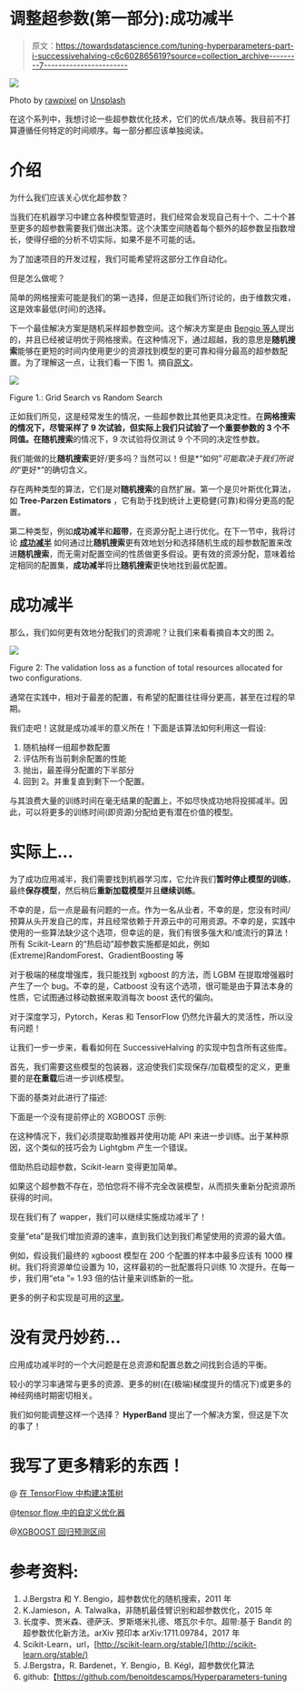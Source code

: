 # 调整超参数(第一部分):成功减半

> 原文：<https://towardsdatascience.com/tuning-hyperparameters-part-i-successivehalving-c6c602865619?source=collection_archive---------7----------------------->

![](img/24b8b8b6ca08da16b532e4f293bc37cf.png)

Photo by [rawpixel](https://unsplash.com/photos/RqzW7zFB6y0?utm_source=unsplash&utm_medium=referral&utm_content=creditCopyText) on [Unsplash](https://unsplash.com/search/photos/half?utm_source=unsplash&utm_medium=referral&utm_content=creditCopyText)

在这个系列中，我想讨论一些超参数优化技术，它们的优点/缺点等。我目前不打算遵循任何特定的时间顺序。每一部分都应该单独阅读。

# 介绍

为什么我们应该关心优化超参数？

当我们在机器学习中建立各种模型管道时，我们经常会发现自己有十个、二十个甚至更多的超参数需要我们做出决策。这个决策空间随着每个额外的超参数呈指数增长，使得仔细的分析不切实际，如果不是不可能的话。

为了加速项目的开发过程，我们可能希望将这部分工作自动化。

但是怎么做呢？

简单的网格搜索可能是我们的第一选择，但是正如我们所讨论的，由于维数灾难，这是效率最低(时间)的选择。

下一个最佳解决方案是随机采样超参数空间。这个解决方案是由 [Bengio 等人](http://www.jmlr.org/papers/volume13/bergstra12a/bergstra12a.pdf)提出的，并且已经被证明优于网格搜索。在这种情况下，通过超越，我的意思是**随机搜索**能够在更短的时间内使用更少的资源找到模型的更可靠和得分最高的超参数配置。为了理解这一点，让我们看一下图 1。摘自[原文](http://www.jmlr.org/papers/volume13/bergstra12a/bergstra12a.pdf)。

![](img/ba817d82f92d8ccee27dfd60ac8b58a1.png)

Figure 1.: Grid Search vs Random Search

正如我们所见，这是经常发生的情况，一些超参数比其他更具决定性。在**网格搜索的情况下，**尽管采样了 9 次试验，但实际上我们只试验了一个重要参数的 3 个不同值。在**随机搜索**的情况下，9 次试验将仅测试 9 个不同的决定性参数。

我们能做的比**随机搜索**更好/更多吗？当然可以！但是*“如何”*可能取决于我们所说的*“更好*”的确切含义。

存在两种类型的算法，它们是对**随机搜索**的自然扩展。第一个是贝叶斯优化算法，如 **Tree-Parzen Estimators** ，它有助于找到统计上更稳健(可靠)和得分更高的配置。

第二种类型，例如**成功减半**和**超带**，在资源分配上进行优化。在下一节中，我将讨论 [**成功减半**](https://arxiv.org/abs/1502.07943) 如何通过比**随机搜索**更有效地划分和选择随机生成的超参数配置来改进**随机搜索**，而无需对配置空间的性质做更多假设。更有效的资源分配，意味着给定相同的配置集，**成功减半**将比**随机搜索**更快地找到最优配置。

# 成功减半

那么，我们如何更有效地分配我们的资源呢？让我们来看看摘自本文的图 2。

![](img/c299edf168bc48ca896042b392178137.png)

Figure 2: The validation loss as a function of total resources allocated for two conﬁgurations.

通常在实践中，相对于最差的配置，有希望的配置往往得分更高，甚至在过程的早期。

我们走吧！这就是成功减半的意义所在！下面是该算法如何利用这一假设:

1.  随机抽样一组超参数配置
2.  评估所有当前剩余配置的性能
3.  抛出，最差得分配置的下半部分
4.  回到 2。并重复直到剩下一个配置。

与其浪费大量的训练时间在毫无结果的配置上，不如尽快成功地将投掷减半。因此，可以将更多的训练时间(即资源)分配给更有潜在价值的模型。

# 实际上…

为了成功应用减半，我们需要找到机器学习库，它允许我们**暂时停止模型的训练**，最终**保存模型**，然后稍后**重新加载模型**并且**继续训练**。

不幸的是，后一点是最有问题的一点。作为一名从业者，不幸的是，您没有时间/预算从头开发自己的库，并且经常依赖于开源云中的可用资源。不幸的是，实践中使用的一些算法缺少这个选项，但幸运的是，我们有很多强大和/或流行的算法！所有 Scikit-Learn 的“热启动”超参数实施都是如此，例如(Extreme)RandomForest、GradientBoosting 等

对于极端的梯度增强库，我只能找到 xgboost 的方法，而 LGBM 在提取增强器时产生了一个 bug。不幸的是，Catboost 没有这个选项，很可能是由于算法本身的性质，它试图通过移动数据来取消每次 boost 迭代的偏向。

对于深度学习，Pytorch，Keras 和 TensorFlow 仍然允许最大的灵活性，所以没有问题！

让我们一步一步来，看看如何在 SuccessiveHalving 的实现中包含所有这些库。

首先，我们需要这些模型的包装器，这迫使我们实现保存/加载模型的定义，更重要的是**在重载**后进一步训练模型。

下面的基类对此进行了描述:

下面是一个没有提前停止的 XGBOOST 示例:

在这种情况下，我们必须提取助推器并使用功能 API 来进一步训练。出于某种原因，这个类似的技巧会为 Lightgbm 产生一个错误。

借助热启动超参数，Scikit-learn 变得更加简单。

如果这个超参数不存在，恐怕您将不得不完全改装模型，从而损失重新分配资源所获得的时间。

现在我们有了 wapper，我们可以继续实施成功减半了！

变量“eta”是我们增加资源的速率，直到我们达到我们希望使用的资源的最大值。

例如，假设我们最终的 xgboost 模型在 200 个配置的样本中最多应该有 1000 棵树。我们将资源单位设置为 10，这样最初的一批配置将只训练 10 次提升。在每一步，我们用“eta ”= 1.93 倍的估计量来训练新的一批。

更多的例子和实现是可用的[这里](https://github.com/benoitdescamps/Hyperparameters-tuning)。

# 没有灵丹妙药…

应用成功减半时的一个大问题是在总资源和配置总数之间找到合适的平衡。

较小的学习率通常与更多的资源、更多的树(在(极端)梯度提升的情况下)或更多的神经网络时期密切相关。

我们如何能调整这样一个选择？ **HyperBand** 提出了一个解决方案，但这是下次的事了！

# 我写了更多精彩的东西！

@ [在 TensorFlow 中构建决策树](https://medium.com/bigdatarepublic/building-a-decision-tree-in-tensorflow-742438cb483e)

@[tensor flow 中的自定义优化器](https://www.kdnuggets.com/2018/01/custom-optimizer-tensorflow.html)

@[XGBOOST 回归预测区间](https://medium.com/bigdatarepublic/regression-prediction-intervals-with-xgboost-428e0a018b)

# 参考资料:

1.  J.Bergstra 和 Y. Bengio，超参数优化的随机搜索，2011 年
2.  K.Jamieson，A. Talwalka，非随机最佳臂识别和超参数优化，2015 年
3.  长度李、贾米森、德萨沃、罗斯塔米扎德、塔瓦尔卡尔。超带:基于 Bandit 的超参数优化新方法。arXiv 预印本 arXiv:1711.09784，2017 年
4.  Scikit-Learn，url，[http://scikit-learn.org/stable/](http://scikit-learn.org/stable/)
5.  J.Bergstra，R. Bardenet，Y. Bengio，B. Kégl，超参数优化算法
6.  github:【https://github.com/benoitdescamps/Hyperparameters-tuning 